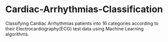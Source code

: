 # Cardiac-Arrhythmias-Classification
Classifying Cardiac Arrhythmias patients into 16 categories according to their Electrocardiography(ECG) test data using Machine Learning algorithms.
